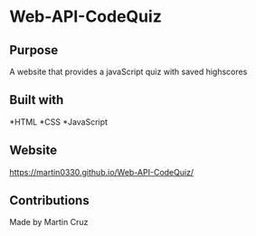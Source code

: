 # Web-API-CodeQuiz

## Purpose
A website that provides a javaScript quiz with saved highscores

## Built with
*HTML
*CSS
*JavaScript

## Website
https://martin0330.github.io/Web-API-CodeQuiz/

## Contributions
Made by Martin Cruz
